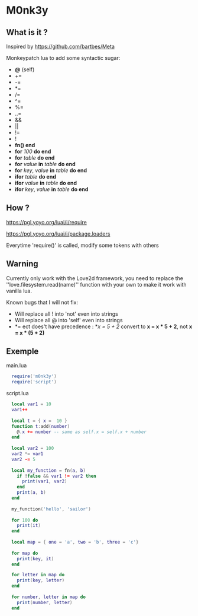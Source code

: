 # M0nk3y


## What is it ?
Inspired by https://github.com/bartbes/Meta

Monkeypatch lua to add some syntactic sugar:

  - **@**  (self)
  - +=
  - -=
  - *=
  - /=
  - ^=
  - %=
  - ..=
  - &&
  - ||
  - !=
  - !
  - **fn() end**
  - **for** *100* **do end**
  - **for** *table* **do end**
  - **for** *value* **in** *table* **do end**
  - **for** *key*, *value* **in** *table* **do end**
  - **ifor** *table* **do end**
  - **ifor** *value* **in** *table* **do end**
  - **ifor** *key*, *value* **in** *table* **do end**
## How ?
https://pgl.yoyo.org/luai/i/require

https://pgl.yoyo.org/luai/i/package.loaders

Everytime 'require()' is called, modify some tokens with others

## Warning
Currently only work with the Love2d framework, you need to replace the ''love.filesystem.read(name)'' function with your own to make it work with vanilla lua.

Known bugs that I will not fix: 
- Will replace all ! into 'not' even into strings
- Will replace all @ into 'self' even into strings
- *= ect does't have precedence : **x *= 5 + 2** convert to **x = x * 5 + 2**, not **x = x * (5 + 2)**

## Exemple
main.lua
```lua
  require('m0nk3y')
  require('script')
```

script.lua
```lua
  local var1 = 10
  var1++
  
  local t = { x =  10 }
  function t:add(number)
    @.x += number -- same as self.x = self.x + number 
  end
  
  local var2 = 100
  var2 *= var1
  var2 -= 5
  
  local my_function = fn(a, b)
    if !false && var1 != var2 then 
      print(var1, var2)
    end
    print(a, b)
  end
  
  my_function('hello', 'sailor')
  
  for 100 do 
    print(it)
  end
  
  local map = { one = 'a', two = 'b', three = 'c'}
  
  for map do 
    print(key, it)
  end

  for letter in map do 
    print(key, letter)
  end
  
  for number, letter in map do 
    print(number, letter)
  end

```
